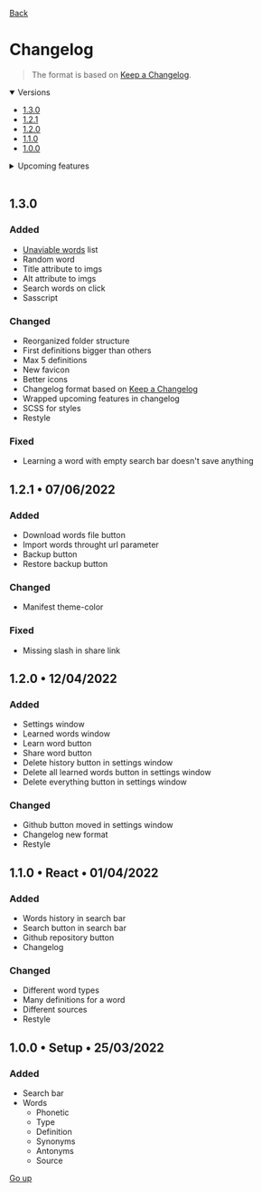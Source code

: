 [Back](README.md)

# Changelog

> The format is based on [Keep a Changelog](https://keepachangelog.com/en/1.0.0/).

<details open>
   <summary>Versions</summary>

   - [1.3.0](#130)
   - [1.2.1](#121-•-07062022)
   - [1.2.0](#120-•-12042022)
   - [1.1.0](#110-•-react-•-01042022)
   - [1.0.0](#100-•-setup-•-25032022)
</details>

<details>
   <summary>Upcoming features</summary>

   - 1.3.0
     - Credits window
     - Info window
     - Snackbars instead of alerts
     - Default word at opening
     - Dowload words
     - Search bar in words
     - Search word on Google
     - Dark mode
   - 1.4.0
     - Move words throught url
     - Open words in another page
</details>

<br>

## 1.3.0

### Added
- [Unaviable words](md/unaviable%20words.md) list
- Random word
- Title attribute to imgs
- Alt attribute to imgs
- Search words on click
- Sasscript

### Changed
- Reorganized folder structure
- First definitions bigger than others
- Max 5 definitions
- New favicon
- Better icons
- Changelog format based on [Keep a Changelog](https://keepachangelog.com/en/1.0.0/)
- Wrapped upcoming features in changelog
- SCSS for styles
- Restyle

### Fixed
- Learning a word with empty search bar doesn't save anything

## 1.2.1 • 07/06/2022

### Added
- Download words file button
- Import words throught url parameter
- Backup button
- Restore backup button

### Changed
- Manifest theme-color

### Fixed
- Missing slash in share link

## 1.2.0 • 12/04/2022

### Added
- Settings window
- Learned words window
- Learn word button
- Share word button
- Delete history button in settings window
- Delete all learned words button in settings window
- Delete everything button in settings window

### Changed
- Github button moved in settings window
- Changelog new format
- Restyle

## 1.1.0 • React • 01/04/2022

### Added
- Words history in search bar
- Search button in search bar
- Github repository button
- Changelog

### Changed
- Different word types
- Many definitions for a word
- Different sources
- Restyle

## 1.0.0 • Setup • 25/03/2022

### Added
- Search bar
- Words
  - Phonetic
  - Type
  - Definition
  - Synonyms
  - Antonyms
  - Source

[Go up](#changelog)